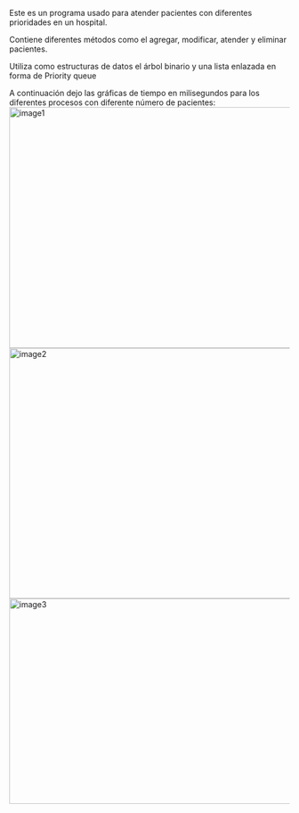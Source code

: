 Este es un programa usado para atender pacientes con diferentes prioridades en un hospital.

Contiene diferentes métodos como el agregar, modificar, atender y eliminar pacientes.

Utiliza como estructuras de datos el árbol binario y una lista enlazada en forma de Priority queue

A continuación dejo las gráficas de tiempo en milisegundos para los diferentes procesos con diferente número de pacientes:
<img width="1127" height="433" alt="image1" src="https://github.com/user-attachments/assets/b7cda564-b78c-4bb4-b33e-d9b4e691162e" />
<img width="1131" height="450" alt="image2" src="https://github.com/user-attachments/assets/26d19663-dc6c-4713-9461-4c16b51fb36c" />
<img width="926" height="369" alt="image3" src="https://github.com/user-attachments/assets/343ada25-77bb-4811-a879-1f4167b87a63" />
